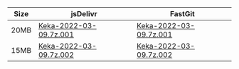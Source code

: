 |    Size   |     jsDelivr  | FastGit |
|  ---  |  ---  |  ---  |
| 20MB | [Keka-2022-03-09.7z.001](https://cdn.jsdelivr.net/gh/appleians/Keka@main/Keka-2022-03-09.7z.001) | [Keka-2022-03-09.7z.001](https://raw.fastgit.org/appleians/Keka/main/Keka-2022-03-09.7z.001) |
| 15MB | [Keka-2022-03-09.7z.002](https://cdn.jsdelivr.net/gh/appleians/Keka@main/Keka-2022-03-09.7z.002) | [Keka-2022-03-09.7z.002](https://raw.fastgit.org/appleians/Keka/main/Keka-2022-03-09.7z.002) |
